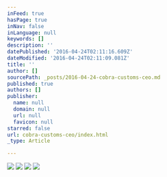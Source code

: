 ```yaml
---
inFeed: true
hasPage: true
inNav: false
inLanguage: null
keywords: []
description: ''
datePublished: '2016-04-24T02:11:16.609Z'
dateModified: '2016-04-24T02:11:09.081Z'
title: ''
author: []
sourcePath: _posts/2016-04-24-cobra-customs-ceo.md
published: true
authors: []
publisher:
  name: null
  domain: null
  url: null
  favicon: null
starred: false
url: cobra-customs-ceo/index.html
_type: Article

---
```

![](https://the-grid-user-content.s3-us-west-2.amazonaws.com/98867a46-8a62-4f58-8c6c-52aca936e99e.jpg)
![](https://the-grid-user-content.s3-us-west-2.amazonaws.com/faa57aff-e355-4c6a-b317-c566f2becfa4.jpg)
![](https://the-grid-user-content.s3-us-west-2.amazonaws.com/16ed7887-3e84-404d-a004-98a487a0d515.jpg)
![](https://the-grid-user-content.s3-us-west-2.amazonaws.com/8943bd22-15d2-41b4-8d8c-497431833bed.jpg)